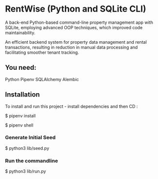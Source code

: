 # RentWise (Python and SQLite CLI)

A back-end Python-based command-line property management app with SQLite, employing advanced OOP
techniques, which improved code maintainability.

An efficient backend system for property data management and rental transactions,
resulting in reduction in manual data processing and facilitating smoother tenant tracking.

## You need:

Python
Pipenv
SQLAlchemy
Alembic

## Installation

To install and run this project - install dependencies and then CD <Root of project directory folder>:

$ pipenv install

$ pipenv shell

### Generate Initial Seed

$ python3 lib/seed.py

### Run the commandline

$ python3 lib/run.py
